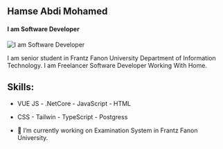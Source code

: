## Hamse Abdi Mohamed
#### I am Software Developer
![I am Software Developer](https://pbs.twimg.com/profile_banners/1500521722377814017/1647455609/1500x500)

I am senior student in Frantz Fanon University Department of Information Technology. I am Freelancer Software Developer Working With Home.

## Skills: 
- VUE JS  -  .NetCore  -  JavaScript  -  HTML 
- CSS  -  Tailwin  -  TypeScript  -  Postgress

- 🔭 I’m currently working on Examination System in Frantz Fanon University. 




